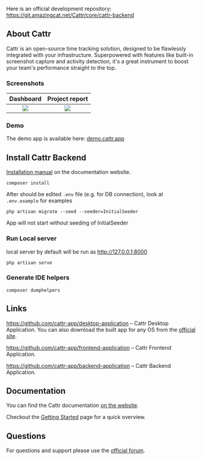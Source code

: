 Here is an official development repository: https://git.amazingcat.net/Cattr/core/cattr-backend

## About Cattr
Cattr is an open-source time tracking solution, designed to be flawlessly integrated with your infrastructure. 
Superpowered with features like built-in screenshot capture and activity detection, it's a great instrument to boost 
your team's performance straight to the top.

### Screenshots
|                                                Dashboard                                                 |                                              Project report                                              |
|:--------------------------------------------------------------------------------------------------------:|:--------------------------------------------------------------------------------------------------------:|
| ![](https://git.amazingcat.net/Cattr/core/cattr-frontend/uploads/69a5912d9db48237c29cd58aa54728b1/2.png) | ![](https://git.amazingcat.net/Cattr/core/cattr-frontend/uploads/bd595fdde959e6aff922ce2253a8acc8/1.png) |

### Demo
The demo app is available here: [demo.cattr.app](https://demo.cattr.app) 

## Install Cattr Backend
[Installation manual](https://docs.cattr.app/#/en/getting-started/) on the documentation website.

```
composer install
```

After should be edited `.env` file (e.g. for DB connection), look at `.env.example` for examples

```
php artisan migrate --seed --seeder=InitialSeeder
```

App will not start without seeding of InitialSeeder

### Run Local server

local server by default will be run as <http://127.0.0.1:8000>

```
php artisan serve
```

### Generate IDE helpers

```
composer dumphelpers
```

## Links

https://github.com/cattr-app/desktop-application – Cattr Desktop Application. You can also download the built app for
any OS from the [official site](https://cattr.app/desktop/).

https://github.com/cattr-app/frontend-application – Cattr Frontend Application.

https://github.com/cattr-app/backend-application – Cattr Backend Application.

## Documentation

You can find the Cattr documentation [on the website](https://docs.cattr.app).

Checkout the [Getting Started](https://docs.cattr.app/#/en/getting-started/) page for a quick overview.

## Questions

For questions and support please use the [official forum](https://community.cattr.app). 

